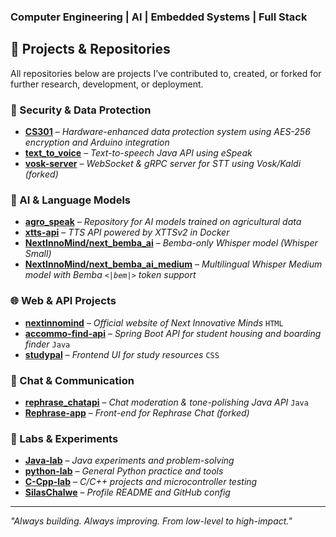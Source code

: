 
### Computer Engineering | AI | Embedded Systems | Full Stack


## 💼 Projects & Repositories

All repositories below are projects I’ve contributed to, created, or forked for further research, development, or deployment.

### 🔐 Security & Data Protection

* **[CS301](https://github.com/SilasChalwe/CS301)** – *Hardware-enhanced data protection system using AES-256 encryption and Arduino integration* 
* **[text\_to\_voice](https://github.com/SilasChalwe/text_to_voice)** – *Text-to-speech Java API using eSpeak* 
* **[vosk-server](https://github.com/SilasChalwe/vosk-server)** – *WebSocket & gRPC server for STT using Vosk/Kaldi (forked)* 

### 🧠 AI & Language Models

* **[agro\_speak](https://github.com/SilasChalwe/agro_speak)** – *Repository for AI models trained on agricultural data* 
* **[xtts-api](https://github.com/SilasChalwe/xtts-api)** – *TTS API powered by XTTSv2 in Docker* 
* **[NextInnoMind/next\_bemba\_ai](https://huggingface.co/NextInnoMind/next_bemba_ai)** – *Bemba-only Whisper model (Whisper Small)* 
* **[NextInnoMind/next\_bemba\_ai\_medium](https://huggingface.co/NextInnoMind/next_bemba_ai_medium)** – *Multilingual Whisper Medium model with Bemba `<|bem|>` token support* 

### 🌐 Web & API Projects

* **[nextinnomind](https://github.com/SilasChalwe/nextinnomind)** – *Official website of Next Innovative Minds* `HTML`
* **[accommo-find-api](https://github.com/SilasChalwe/accommo-find-api)** – *Spring Boot API for student housing and boarding finder* `Java`
* **[studypal](https://github.com/SilasChalwe/studypal)** – *Frontend UI for study resources* `CSS`


### 💬 Chat & Communication

* **[rephrase\_chatapi](https://github.com/SilasChalwe/rephrase_chatapi)** – *Chat moderation & tone-polishing Java API* `Java`
* **[Rephrase-app](https://github.com/SilasChalwe/Rephrase-app)** – *Front-end for Rephrase Chat (forked)* 

### 🔬 Labs & Experiments

* **[Java-lab](https://github.com/SilasChalwe/Java-lab)** – *Java experiments and problem-solving* 
* **[python-lab](https://github.com/SilasChalwe/python-lab)** – *General Python practice and tools*
* **[C-Cpp-lab](https://github.com/SilasChalwe/C-Cpp-lab)** – *C/C++ projects and microcontroller testing*
* **[SilasChalwe](https://github.com/SilasChalwe/SilasChalwe)** – *Profile README and GitHub config*

---

*"Always building. Always improving. From low-level to high-impact."*
